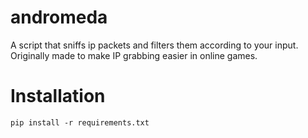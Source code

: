 # andromeda
A script that sniffs ip packets and filters them according to your input. Originally made to make IP grabbing easier in online games.

Installation
============



    pip install -r requirements.txt
    
